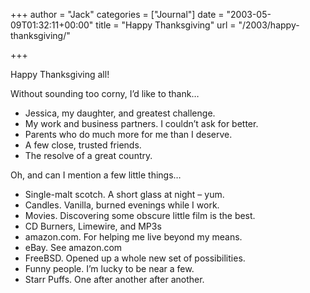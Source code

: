 +++
author = "Jack"
categories = ["Journal"]
date = "2003-05-09T01:32:11+00:00"
title = "Happy Thanksgiving"
url = "/2003/happy-thanksgiving/"

+++

Happy Thanksgiving all!

Without sounding too corny, I’d like to thank…

  * Jessica, my daughter, and greatest challenge.
  * My work and business partners. I couldn’t ask for better.
  * Parents who do much more for me than I deserve.
  * A few close, trusted friends.
  * The resolve of a great country.

Oh, and can I mention a few little things…

  * Single-malt scotch. A short glass at night – yum.
  * Candles. Vanilla, burned evenings while I work.
  * Movies. Discovering some obscure little film is the best.
  * CD Burners, Limewire, and MP3s
  * amazon.com. For helping me live beyond my means.
  * eBay. See amazon.com
  * FreeBSD. Opened up a whole new set of possibilities.
  * Funny people. I’m lucky to be near a few.
  * Starr Puffs. One after another after another.